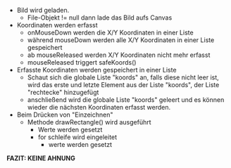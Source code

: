 - Bild wird geladen.
	- File-Objekt != null dann lade das Bild aufs Canvas
- Koordinaten werden erfasst 
	- onMouseDown werden die X/Y Koordinaten in einer Liste 
	- während mouseDown werden alle X/Y Koordinaten in einer Liste gespeichert
	- ab mouseReleased werden X/Y Koordinaten nicht mehr erfasst
	- mouseReleased triggert safeKoords()
- Erfasste Koordinaten werden gespeichert in einer Liste
	- Schaut sich die globale Liste "koords" an, falls diese nicht leer ist, wird das erste und letzte Element aus der Liste "koords", der Liste "rechtecke" hinzugefügt
	- anschließend wird die globale Liste "koords" geleert und es können wieder die nächsten Koordinaten erfasst werden. 
- Beim Drücken von "Einzeichnen"
	- Methode drawRectangle() wird ausgeführt 
		- Werte werden gesetzt 
		- for schleife wird eingeleitet 
			- werte werden gesetzt 

**FAZIT: KEINE AHNUNG** 